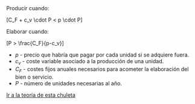 <div class="grid" markdown>
<div markdown>
Producir cuando:

\[C_F + c_v \cdot P < p \cdot P\]
</div>
<div markdown>
Elaborar cuando:

\[P > \frac{C_F}{p-c_v}\]
</div>
</div>

- $p$ - precio que habría que pagar por cada unidad si se adquiere fuera.
- $c_{v}$ - coste variable asociado a la producción de una unidad.
- $C_{F}$ - costes fijos anuales necesarios para acometer la elaboración del bien o servicio.
- $P$ - número de unidades necesarias al año.

[Ir a la teoría de esta chuleta](../tema_09.md/#producir_comprar)
